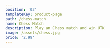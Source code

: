 ```yaml
---
position: '03'
templateKey: product-page
path: /chess-match
name: Chess Match
description: Play an Chess match and win UTK
image: /assets/chess.jpg
price: '2.99'
---
```


